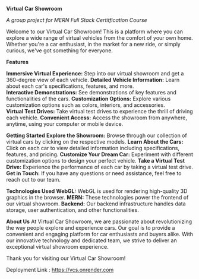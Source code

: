 **Virtual Car Showroom**

_A group project for MERN Full Stack Certitfication Course_

Welcome to our Virtual Car Showroom! This is a platform where you can explore a wide range of virtual vehicles from the comfort of your own home. Whether you're a car enthusiast, in the market for a new ride, or simply curious, we've got something for everyone.

**Features**

**Immersive Virtual Experience:** Step into our virtual showroom and get a 360-degree view of each vehicle.	
**Detailed Vehicle Information:** Learn about each car's specifications, features, and more.	
**Interactive Demonstrations:** See demonstrations of key features and functionalities of the cars.	
**Customization Options:** Explore various customization options such as colors, interiors, and accessories.	
**Virtual Test Drives:** Take virtual test drives to experience the thrill of driving each vehicle.	
**Convenient Access:** Access the showroom from anywhere, anytime, using your computer or mobile device.	


**Getting Started**
**Explore the Showroom:** Browse through our collection of virtual cars by clicking on the respective models.
**Learn About the Cars:** Click on each car to view detailed information including specifications, features, and pricing.
**Customize Your Dream Car:** Experiment with different customization options to design your perfect vehicle.
**Take a Virtual Test Drive:** Experience the performance of each car by taking a virtual test drive.
**Get in Touch:** If you have any questions or need assistance, feel free to reach out to our team.

**Technologies Used**
**WebGL:** WebGL is used for rendering high-quality 3D graphics in the browser.
**MERN:** These technologies power the frontend of our virtual showroom.
**Backend:** Our backend infrastructure handles data storage, user authentication, and other functionalities.

**About Us**
At Virtual Car Showroom, we are passionate about revolutionizing the way people explore and experience cars. Our goal is to provide a convenient and engaging platform for car enthusiasts and buyers alike. With our innovative technology and dedicated team, we strive to deliver an exceptional virtual showroom experience.


Thank you for visiting our Virtual Car Showroom!

Deployment Link : https://vcs.onrender.com
